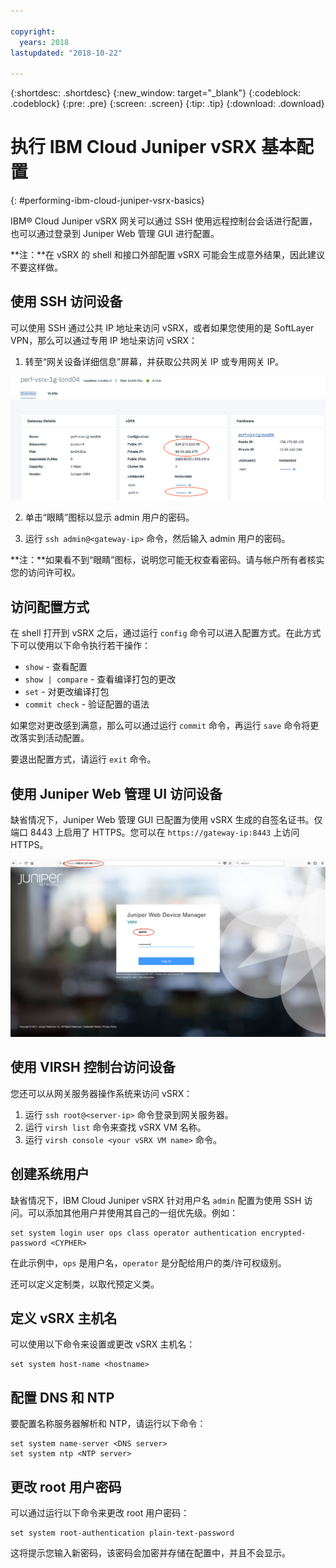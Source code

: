 ```yaml
---

copyright:
  years: 2018
lastupdated: "2018-10-22"

---
```


{:shortdesc: .shortdesc}
{:new_window: target="_blank"}
{:codeblock: .codeblock}
{:pre: .pre}
{:screen: .screen}
{:tip: .tip}
{:download: .download}

# 执行 IBM Cloud Juniper vSRX 基本配置
{: #performing-ibm-cloud-juniper-vsrx-basics}

IBM® Cloud Juniper vSRX 网关可以通过 SSH 使用远程控制台会话进行配置，也可以通过登录到 Juniper Web 管理 GUI 进行配置。

**注：**在 vSRX 的 shell 和接口外部配置 vSRX 可能会生成意外结果，因此建议不要这样做。

## 使用 SSH 访问设备

可以使用 SSH 通过公共 IP 地址来访问 vSRX，或者如果您使用的是 SoftLayer VPN，那么可以通过专用 IP 地址来访问 vSRX：

1. 转至“网关设备详细信息”屏幕，并获取公共网关 IP 或专用网关 IP。

  <img src="images/basics.png" alt="图样" style="width: 700px;"/>

2. 单击“眼睛”图标以显示 admin 用户的密码。

3. 运行 `ssh admin@<gateway-ip>` 命令，然后输入 admin 用户的密码。

**注：**如果看不到“眼睛”图标，说明您可能无权查看密码。请与帐户所有者核实您的访问许可权。

## 访问配置方式

在 shell 打开到 vSRX 之后，通过运行 `config` 命令可以进入配置方式。在此方式下可以使用以下命令执行若干操作：

* `show` - 查看配置  
* `show | compare` - 查看编译打包的更改
* `set` - 对更改编译打包
* `commit check` - 验证配置的语法

如果您对更改感到满意，那么可以通过运行 `commit` 命令，再运行 `save` 命令将更改落实到活动配置。  

要退出配置方式，请运行 `exit` 命令。

## 使用 Juniper Web 管理 UI 访问设备

缺省情况下，Juniper Web 管理 GUI 已配置为使用 vSRX 生成的自签名证书。仅端口 8443 上启用了 HTTPS。您可以在 `https://gateway-ip:8443` 上访问 HTTPS。

![网关设备 HA 详细信息](images/vSRX-webui.png)

## 使用 VIRSH 控制台访问设备

您还可以从网关服务器操作系统来访问 vSRX：

1. 运行 `ssh root@<server-ip>` 命令登录到网关服务器。
2. 运行 `virsh list` 命令来查找 vSRX VM 名称。
3. 运行 `virsh console <your vSRX VM name>` 命令。

## 创建系统用户

缺省情况下，IBM Cloud Juniper vSRX 针对用户名 `admin` 配置为使用 SSH 访问。可以添加其他用户并使用其自己的一组优先级。例如：


```
set system login user ops class operator authentication encrypted-password <CYPHER>
```

在此示例中，`ops` 是用户名，`operator` 是分配给用户的类/许可权级别。

还可以定义定制类，以取代预定义类。

## 定义 vSRX 主机名

可以使用以下命令来设置或更改 vSRX 主机名：

```
set system host-name <hostname>
```

## 配置 DNS 和 NTP

要配置名称服务器解析和 NTP，请运行以下命令：

```
set system name-server <DNS server>
set system ntp <NTP server>
```

## 更改 root 用户密码

可以通过运行以下命令来更改 root 用户密码：

```
set system root-authentication plain-text-password
```

这将提示您输入新密码，该密码会加密并存储在配置中，并且不会显示。
